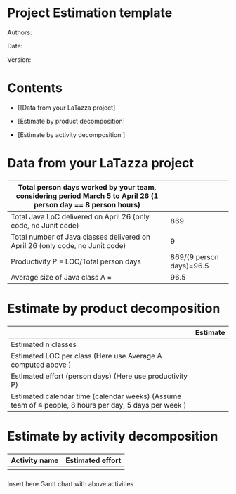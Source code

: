 # Project Estimation  template

Authors:

Date:

Version:

# Contents

- [[Data from your LaTazza project]

- [Estimate by product decomposition]
- [Estimate by activity decomposition ]



# Data from your LaTazza project

###

|         Total person days worked by your  team, considering period March 5 to April 26 (1 person day == 8 person hours)     |   |             
| ----------- | ------------------------------- | 
|Total Java LoC delivered on April 26 (only code, no Junit code) | 869 |
| Total number of Java classes delivered on April 26 (only code, no Junit code)| 9 |
| Productivity P = LOC/Total person days | 869/(9 person days)=96.5 |
|Average size of Java class A = | 96.5 |

# Estimate by product decomposition



### 

|             | Estimate                        |             
| ----------- | ------------------------------- |  
| Estimated n classes   |                             |             
| Estimated LOC per class  (Here use Average A computed above )      |                            |                
| Estimated effort  (person days) (Here use productivity P)  |                                      |      
| Estimated calendar time (calendar weeks) (Assume team of 4 people, 8 hours per day, 5 days per week ) |                    |               


# Estimate by activity decomposition



### 

|         Activity name    | Estimated effort    |             
| ----------- | ------------------------------- | 
| | |


###
Insert here Gantt chart with above activities

